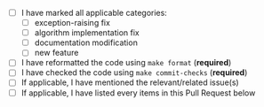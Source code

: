 - [ ] I have marked all applicable categories:
  - [ ] exception-raising fix
  - [ ] algorithm implementation fix
  - [ ] documentation modification
  - [ ] new feature
- [ ] I have reformatted the code using `make format` (**required**)
- [ ] I have checked the code using `make commit-checks` (**required**)
- [ ] If applicable, I have mentioned the relevant/related issue(s)
- [ ] If applicable, I have listed every items in this Pull Request below
